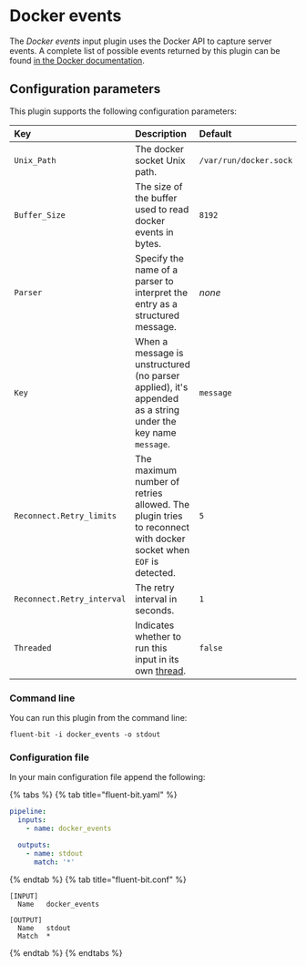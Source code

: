 # Docker events

The _Docker events_ input plugin uses the Docker API to capture server events. A complete list of possible events returned by this plugin can be found [in the Docker documentation](https://docs.docker.com/engine/reference/commandline/events/).

## Configuration parameters

This plugin supports the following configuration parameters:

| Key                        | Description                                                                                                     | Default                |
|:---------------------------|:----------------------------------------------------------------------------------------------------------------|:-----------------------|
| `Unix_Path`                | The docker socket Unix path.                                                                                    | `/var/run/docker.sock` |
| `Buffer_Size`              | The size of the buffer used to read docker events in bytes.                                                     | `8192`                 |
| `Parser`                   | Specify the name of a parser to interpret the entry as a structured message.                                    | _none_                 |
| `Key`                      | When a message is unstructured (no parser applied), it's appended as a string under the key name `message`.     | `message`              |
| `Reconnect.Retry_limits`   | The maximum number of retries allowed. The plugin tries to reconnect with docker socket when `EOF` is detected. | `5`                    |
| `Reconnect.Retry_interval` | The retry interval in seconds.                                                                                  | `1`                    |
| `Threaded`                 | Indicates whether to run this input in its own [thread](../../administration/multithreading.md#inputs).         | `false`                |

### Command line

You can run this plugin from the command line:

```shell
fluent-bit -i docker_events -o stdout
```

### Configuration file

In your main configuration file append the following:

{% tabs %}
{% tab title="fluent-bit.yaml" %}

```yaml
pipeline:
  inputs:
    - name: docker_events

  outputs:
    - name: stdout
      match: '*'
```

{% endtab %}
{% tab title="fluent-bit.conf" %}

```text
[INPUT]
  Name   docker_events

[OUTPUT]
  Name   stdout
  Match  *
```

{% endtab %}
{% endtabs %}